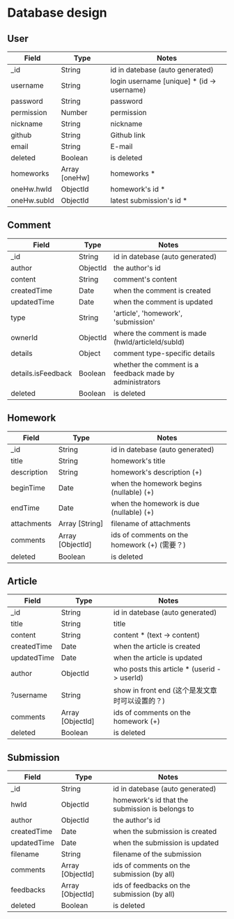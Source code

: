 # Database design

## User

Field        | Type          | Notes
------------ | ------------- | ------------
_id          | String        | id in datebase (auto generated)
username     | String        | login username [unique] * (id -> username)
password     | String        | password
permission   | Number        | permission
nickname     | String        | nickname
github       | String        | Github link
email        | String        | E-mail
deleted      | Boolean       | is deleted
homeworks    | Array [oneHw] | homeworks *
oneHw.hwId   | ObjectId      | homework's id *
oneHw.subId  | ObjectId      | latest submission's id *

## Comment

Field              | Type             | Notes
------------------ | ---------------- | ------------
_id                | String           | id in datebase (auto generated)
author             | ObjectId         | the author's id
content            | String           | comment's content
createdTime        | Date             | when the comment is created
updatedTime        | Date             | when the comment is updated
type               | String           | 'article', 'homework', 'submission'
ownerId            | ObjectId         | where the comment is made (hwId/articleId/subId)
details            | Object           | comment type-specific details
details.isFeedback | Boolean          | whether the comment is a feedback made by administrators
deleted            | Boolean          | is deleted

## Homework

Field        | Type             | Notes
------------ | ---------------- | ------------
_id          | String           | id in datebase (auto generated)
title        | String           | homework's title
description  | String           | homework's description (+)
beginTime    | Date             | when the homework begins (nullable) (+)
endTime      | Date             | when the homework is due (nullable) (+)
attachments  | Array [String]   | filename of attachments
comments     | Array [ObjectId] | ids of comments on the homework (+) (需要？)
deleted      | Boolean          | is deleted

## Article

Field          | Type              | Notes
-------------- | ----------------- | ------------
_id            | String            | id in datebase (auto generated)
title          | String            | title
content        | String            | content * (text -> content)
createdTime    | Date              | when the article is created
updatedTime    | Date              | when the article is updated
author         | ObjectId          | who posts this article * (userid -> userId)
?username      | String            | show in front end (这个是发文章时可以设置的？)
comments       | Array [ObjectId]  | ids of comments on the homework (+)
deleted        | Boolean           | is deleted

## Submission

Field        | Type             | Notes
------------ | ---------------- | ------------
_id          | String           | id in datebase (auto generated)
hwId         | ObjectId         | homework's id that the submission is belongs to
author       | ObjectId         | the author's id
createdTime  | Date             | when the submission is created
updatedTime  | Date             | when the submission is updated
filename     | String           | filename of the submission
comments     | Array [ObjectId] | ids of comments on the submission (by all)
feedbacks    | Array [ObjectId] | ids of feedbacks on the submission (by all)
deleted      | Boolean          | is deleted
